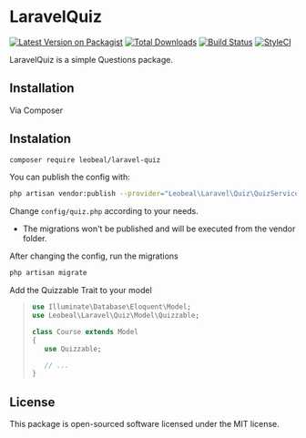 # LaravelQuiz

[![Latest Version on Packagist][ico-version]][link-packagist]
[![Total Downloads][ico-downloads]][link-downloads]
[![Build Status][ico-travis]][link-travis]
[![StyleCI][ico-styleci]][link-styleci]

LaravelQuiz is a simple Questions package.

## Installation

Via Composer



## Instalation

``` bash
composer require leobeal/laravel-quiz
```

You can publish the config with:

```bash
php artisan vendor:publish --provider="Leobeal\Laravel\Quiz\QuizServiceProvider"
```

Change `config/quiz.php` according to your needs.

* The migrations won't be published and will be executed from the vendor folder.

After changing the config, run the migrations

```bash
php artisan migrate
```

Add the Quizzable Trait to your model

>```php
>use Illuminate\Database\Eloquent\Model;
>use Leobeal\Laravel\Quiz\Model\Quizzable;
>
>class Course extends Model
>{
>    use Quizzable;
>
>    // ...
>}
>```

## License

This package is open-sourced software licensed under the MIT license.

[ico-version]: https://img.shields.io/packagist/v/leobeal/laravel-quiz.svg?style=flat-square
[ico-downloads]: https://img.shields.io/packagist/dt/leobeal/laravel-quiz.svg?style=flat-square
[ico-travis]: https://img.shields.io/travis/leobeal/laravel-quiz/master.svg?style=flat-square
[ico-styleci]: https://styleci.io/repos/133411869/shield

[link-packagist]: https://packagist.org/packages/leobeal/laravel-quiz
[link-downloads]: https://packagist.org/packages/leobeal/laravel-quiz
[link-travis]: https://travis-ci.org/leobeal/laravel-quiz
[link-styleci]: https://styleci.io/repos/133411869
[link-author]: https://github.com/leobeal
[link-contributors]: ../../contributors]
